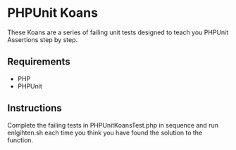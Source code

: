 PHPUnit Koans
========

These Koans are a series of failing unit tests designed to teach you PHPUnit Assertions step by step. 

Requirements
------

* PHP
* PHPUnit 


Instructions
-----

Complete the failing tests in PHPUnitKoansTest.php in sequence and run enlgihten.sh each time you think you have found the solution to the function.
